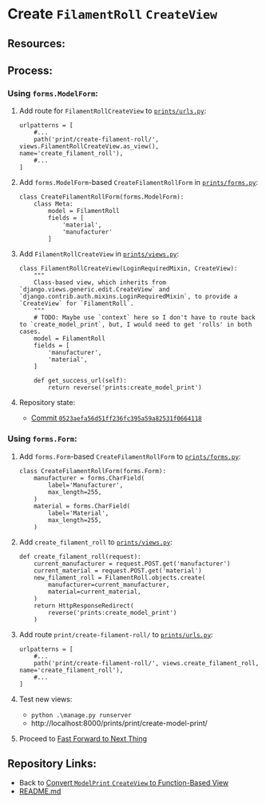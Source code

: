 # Create `FilamentRoll` `CreateView`

## Resources:

## Process:

### Using `forms.ModelForm`:

1. Add route for `FilamentRollCreateView` to [`prints/urls.py`](../prints/urls.py):
    ```
    urlpatterns = [
        #...
        path('print/create-filament-roll/', views.FilamentRollCreateView.as_view(), name='create_filament_roll'),
        #...
    ]
    ```

1. Add `forms.ModelForm`-based `CreateFilamentRollForm` in [`prints/forms.py`](../prints/forms.py):
    ```
    class CreateFilamentRollForm(forms.ModelForm):
        class Meta:
            model = FilamentRoll
            fields = [
                'material',
                'manufacturer'
            ]
    ```

1. Add `FilamentRollCreateView` in [`prints/views.py`](../prints/views.py):
    ```
    class FilamentRollCreateView(LoginRequiredMixin, CreateView):
        """
        Class-based view, which inherits from `django.views.generic.edit.CreateView` and `django.contrib.auth.mixins.LoginRequiredMixin`, to provide a `CreateView` for `FilamentRoll`.
        """
        # TODO: Maybe use `context` here so I don't have to route back to `create_model_print`, but, I would need to get 'rolls' in both cases.
        model = FilamentRoll
        fields = [
            'manufacturer',
            'material',
        ]

        def get_success_url(self):
            return reverse('prints:create_model_print')
    ```

1. Repository state:
    * [Commit `0523aefa56d51ff236fc395a59a82531f0664118`](https://github.com/brucestull/see-3d/tree/0523aefa56d51ff236fc395a59a82531f0664118)

### Using `forms.Form`:

1. Add `forms.Form`-based `CreateFilamentRollForm` to [`prints/forms.py`](../prints/forms.py):
    ```
    class CreateFilamentRollForm(forms.Form):
        manufacturer = forms.CharField(
            label='Manufacturer',
            max_length=255,
        )
        material = forms.CharField(
            label='Material',
            max_length=255,
        )
    ```

1. Add `create_filament_roll` to [`prints/views.py`](../prints/views.py):
    ```
    def create_filament_roll(request):
        current_manufacturer = request.POST.get('manufacturer')
        current_material = request.POST.get('material')
        new_filament_roll = FilamentRoll.objects.create(
            manufacturer=current_manufacturer,
            material=current_material,
        )
        return HttpResponseRedirect(
            reverse('prints:create_model_print')
        )
    ```

1. Add route `print/create-filament-roll/` to [`prints/urls.py`](../prints/urls.py):
    ```
    urlpatterns = [
        #...
        path('print/create-filament-roll/', views.create_filament_roll, name='create_filament_roll'),
        #...
    ]
    ```

1. Test new views:
    * `python .\manage.py runserver`
    * http://localhost:8000/prints/print/create-model-print/

1. Proceed to [Fast Forward to Next Thing](./17_fast_forward.md)

## Repository Links:
* Back to [Convert `ModelPrint` `CreateView` to Function-Based View](./15_convert_create_view_to_function_based.md)
* [README.md](../README.md)